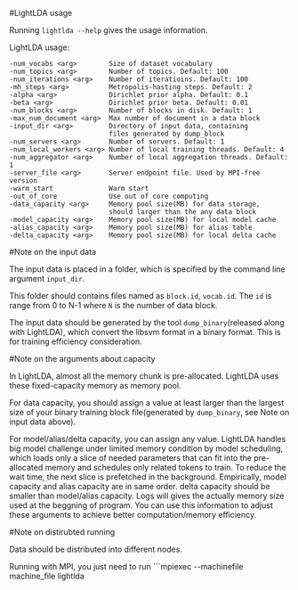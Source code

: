 #LightLDA usage

Running ```lightlda --help``` gives the usage information.

LightLDA usage: 
```
-num_vocabs <arg>        Size of dataset vocabulary 
-num_topics <arg>        Number of topics. Default: 100
-num_iterations <arg>    Number of iteratioins. Default: 100
-mh_steps <arg>          Metropolis-hasting steps. Default: 2
-alpha <arg>             Dirichlet prior alpha. Default: 0.1
-beta <arg>              Dirichlet prior beta. Default: 0.01
-num_blocks <arg>        Number of blocks in disk. Default: 1
-max_num_document <arg>  Max number of document in a data block 
-input_dir <arg>         Directory of input data, containing
                         files generated by dump_block 
-num_servers <arg>       Number of servers. Default: 1
-num_local_workers <arg> Number of local training threads. Default: 4
-num_aggregator <arg>    Number of local aggregation threads. Default: 1
-server_file <arg>       Server endpoint file. Used by MPI-free version
-warm_start              Warm start 
-out_of_core             Use out of core computing 
-data_capacity <arg>     Memory pool size(MB) for data storage, 
                         should larger than the any data block
-model_capacity <arg>    Memory pool size(MB) for local model cache
-alias_capacity <arg>    Memory pool size(MB) for alias table 
-delta_capacity <arg>    Memory pool size(MB) for local delta cache
```
#Note on the input data 

The input data is placed in a folder, which is specified by the command line argument ```input_dir```. 

This folder should contains files named as ```block.id```, ```vocab.id```. The ```id``` is range from 0 to N-1 where ```N``` is the number of data block.

The input data should be generated by the tool ```dump_binary```(released along with LightLDA), which convert the libsvm format in a binary format. This is for training efficiency consideration.

#Note on the arguments about capacity

In LightLDA, almost all the memory chunk is pre-allocated. LightLDA uses these fixed-capacity memory as memory pool. 

For data capacity, you should assign a value at least larger than the largest size of your binary training block file(generated by ```dump_binary```, see Note on input data above). 

For model/alias/delta capacity, you can assign any value. LightLDA handles big model challenge under limited memory condition by model scheduling, which loads only a slice of needed parameters that can fit into the pre-allocated memory and schedules only related tokens to train. To reduce the wait time, the next slice is prefetched in the background. Empirically, model capacity and alias capacity are in same order. delta capacity should be smaller than model/alias capacity. Logs will gives the actually memory size used at the beggning of program. You can use this information to adjust these arguments to achieve better computation/memory efficiency.

#Note on distirubted running

Data should be distributed into different nodes. 

Running with MPI, you just need to run ```mpiexec --machinefile machine_file lightlda
